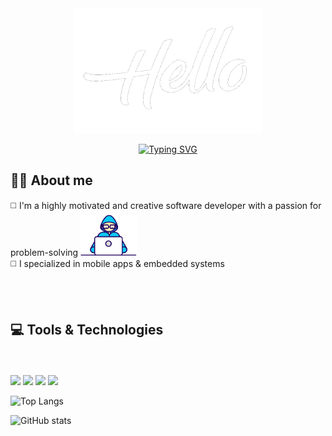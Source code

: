 <div align = center>
  <div >
    <img src="Imgs/hellooo.gif" width="300" height="200" alt="missing GIF"  />
 </div>
      
  
  <a href="https://git.io/typing-svg"><img src="https://readme-typing-svg.demolab.com?font=Segoe+Print&color=FFFFFF&duration=2500&pause=100&center=true&multiline=true&repeat=false&width=435&height=200&lines=+Hey...;I'm+Mahmoud;A Software+developer;Welcome+to+my++mind+palace" alt="Typing SVG" /></a>
  
         

</div>


## 🙋‍♂️ About me
◻️ I'm a highly motivated and creative software developer with a passion for problem-solving  [<img src="Imgs/coding.gif" width="90"/>](image.png) <br>
◻️ I specialized in mobile apps & embedded systems <br>





<br>
<br>


## 💻 Tools & Technologies

   <br> <br>
![](https://img.shields.io/badge/Web-devolpment-informational?style=flate&logo=javascript&logoColor=f0dc4e&color=f0dc4e)
![](https://img.shields.io/badge/My%20SQL-informational?style=flate&logo=mysql&logoColor=57C7E4&color=555555)
![](https://img.shields.io/badge/flutter-Dart-informational?style=flate&logo=flutter&logoColor=027DFD&color=027DFD)
![](https://img.shields.io/badge/Arduino-informationl?style=flate&logo=arduino&logoColor=00979C&color=555555)




![Top Langs](https://github-readme-stats.vercel.app/api/top-langs/?username=MahmoudAhmed2003&theme=tokyonight)


![GitHub stats](https://github-readme-stats.vercel.app/api?username=MahmoudAhmed2003&show_icons=true&theme=tokyonight)  




